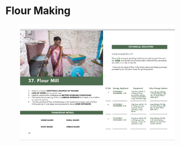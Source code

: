 # Flour Making

<figure><img src="../../../../.gitbook/assets/image (46).png" alt=""><figcaption></figcaption></figure>

